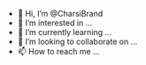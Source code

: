 - 👋 Hi, I’m @CharsiBrand
- 👀 I’m interested in ...
- 🌱 I’m currently learning ...
- 💞️ I’m looking to collaborate on ...
- 📫 How to reach me ...

<!---
CharsiBrand/CharsiBrand is a ✨ special ✨ repository because its `README.md` (this file) appears on your GitHub profile.
You can click the Preview link to take a look at your changes.
--->
